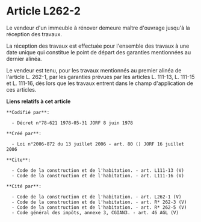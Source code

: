 # Article L262-2

Le vendeur d'un immeuble à rénover demeure maître d'ouvrage jusqu'à la réception des travaux. 

La réception des travaux est effectuée pour l'ensemble des travaux à une date unique qui constitue le point de départ des
garanties mentionnées au dernier alinéa. 

Le vendeur est tenu, pour les travaux mentionnés au premier alinéa de l'article L. 262-1, par les garanties prévues par les
articles L. 111-13, L. 111-15 et L. 111-16, dès lors que les travaux entrent dans le champ d'application de ces articles.

**Liens relatifs à cet article**

	**Codifié par**:

	  - Décret n°78-621 1978-05-31 JORF 8 juin 1978

	**Créé par**:

	  - Loi n°2006-872 du 13 juillet 2006 - art. 80 () JORF 16 juillet 2006

	**Cite**:

	  - Code de la construction et de l'habitation. - art. L111-13 (V)
	  - Code de la construction et de l'habitation. - art. L111-16 (V)

	**Cité par**:

	  - Code de la construction et de l'habitation. - art. L262-1 (V)
	  - Code de la construction et de l'habitation. - art. R* 262-3 (V)
	  - Code de la construction et de l'habitation. - art. R* 262-5 (V)
	  - Code général des impôts, annexe 3, CGIAN3. - art. 46 AGL (V)

